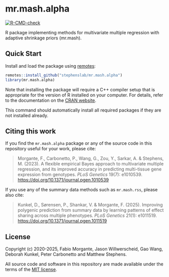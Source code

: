 # mr.mash.alpha

[![R-CMD-check](https://github.com/stephenslab/mr.mash.alpha/workflows/R-CMD-check/badge.svg)](https://github.com/stephenslab/mr.mash.alpha/actions)

R package implementing methods for multivariate multiple regression
with adaptive shrinkage priors (mr.mash).

## Quick Start

Install and load the package using [remotes][remotes]:

```R
remotes::install_github("stephenslab/mr.mash.alpha")
library(mr.mash.alpha)
```

Note that installing the package will require a C++ compiler setup
that is appropriate for the version of R installed on your
computer. For details, refer to the documentation on the
[CRAN website][cran].

This command should automatically install all required packages if
they are not installed already.

## Citing this work

If you find the `mr.mash.alpha` package or any of the source code in this
repository useful for your work, please cite:
> Morgante, F., Carbonetto, P., Wang, G., Zou, Y., Sarkar, A. &
> Stephens, M. (2023). A flexible empirical Bayes approach to 
> multivariate multiple regression, and its improved accuracy 
> in predicting multi-tissue gene expression from genotypes.
> *PLoS Genetics* 19(7): e1010539. https://doi.org/10.1371/journal.pgen.1010539

If you use any of the summary data methods such as `mr.mash.rss`, please also cite:
> Kunkel, D., Sørensen, P., Shankar, V. & Morgante, F. (2025).
> Improving polygenic prediction from summary data by learning patterns of effect
> sharing across multiple phenotypes. *PLoS Genetics* 21(1): e1011519.
> https://doi.org/10.1371/journal.pgen.1011519

## License

Copyright (c) 2020-2025, Fabio Morgante, Jason Willwerscheid, Gao Wang, Deborah Kunkel,
Peter Carbonetto and Matthew Stephens.

All source code and software in this repository are made available
under the terms of the [MIT license][mit-license].


[remotes]: https://github.com/r-lib/remotes
[cran]: https://cran.r-project.org
[mit-license]: https://opensource.org/licenses/mit-license.html

